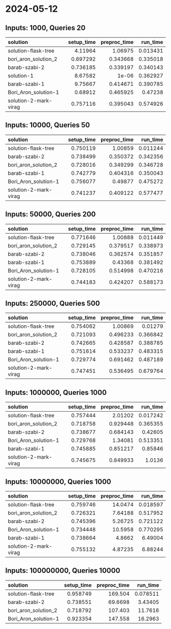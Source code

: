 # 2024-05-12

## Inputs: 1000, Queries 20

| solution              |   setup_time |   preproc_time |   run_time |
|:----------------------|-------------:|---------------:|-----------:|
| solution-flask-tree   |     4.11964  |       1.06975  |   0.013431 |
| bori_aron_solution_2  |     0.697292 |       0.343668 |   0.335018 |
| barab-szabi-2         |     0.736185 |       0.339197 |   0.340143 |
| solution-1            |     8.67582  |       1e-06    |   0.362927 |
| barab-szabi-1         |     9.75667  |       0.414671 |   0.390785 |
| Bori_Aron_solution-1  |     0.68912  |       0.465925 |   0.47238  |
| solution-2-mark-virag |     0.757116 |       0.395043 |   0.574926 |

## Inputs: 10000, Queries 50

| solution              |   setup_time |   preproc_time |   run_time |
|:----------------------|-------------:|---------------:|-----------:|
| solution-flask-tree   |     0.750119 |       1.00859  |   0.011244 |
| barab-szabi-2         |     0.738499 |       0.350372 |   0.342356 |
| bori_aron_solution_2  |     0.728016 |       0.349299 |   0.346728 |
| barab-szabi-1         |     0.742779 |       0.404316 |   0.350043 |
| Bori_Aron_solution-1  |     0.756077 |       0.49877  |   0.475272 |
| solution-2-mark-virag |     0.741237 |       0.409122 |   0.577477 |

## Inputs: 50000, Queries 200

| solution              |   setup_time |   preproc_time |   run_time |
|:----------------------|-------------:|---------------:|-----------:|
| solution-flask-tree   |     0.771646 |       1.00888  |   0.011449 |
| bori_aron_solution_2  |     0.729145 |       0.379517 |   0.338973 |
| barab-szabi-2         |     0.738046 |       0.362574 |   0.351857 |
| barab-szabi-1         |     0.753889 |       0.43368  |   0.381492 |
| Bori_Aron_solution-1  |     0.728105 |       0.514998 |   0.470216 |
| solution-2-mark-virag |     0.744183 |       0.424207 |   0.588173 |

## Inputs: 250000, Queries 500

| solution              |   setup_time |   preproc_time |   run_time |
|:----------------------|-------------:|---------------:|-----------:|
| solution-flask-tree   |     0.754062 |       1.00869  |   0.01279  |
| bori_aron_solution_2  |     0.721093 |       0.496233 |   0.366842 |
| barab-szabi-2         |     0.742665 |       0.428587 |   0.388785 |
| barab-szabi-1         |     0.751614 |       0.533237 |   0.483315 |
| Bori_Aron_solution-1  |     0.729774 |       0.691462 |   0.487189 |
| solution-2-mark-virag |     0.747451 |       0.536495 |   0.679764 |

## Inputs: 1000000, Queries 1000

| solution              |   setup_time |   preproc_time |   run_time |
|:----------------------|-------------:|---------------:|-----------:|
| solution-flask-tree   |     0.757444 |       2.01202  |   0.017242 |
| bori_aron_solution_2  |     0.718758 |       0.929448 |   0.365355 |
| barab-szabi-2         |     0.738677 |       0.684143 |   0.42605  |
| Bori_Aron_solution-1  |     0.729768 |       1.34081  |   0.513351 |
| barab-szabi-1         |     0.745885 |       0.851217 |   0.85846  |
| solution-2-mark-virag |     0.745675 |       0.849933 |   1.0136   |

## Inputs: 10000000, Queries 1000

| solution              |   setup_time |   preproc_time |   run_time |
|:----------------------|-------------:|---------------:|-----------:|
| solution-flask-tree   |     0.759746 |       14.0474  |   0.018597 |
| bori_aron_solution_2  |     0.726321 |        7.64188 |   0.517952 |
| barab-szabi-2         |     0.745396 |        5.26725 |   0.721122 |
| Bori_Aron_solution-1  |     0.734448 |       10.5958  |   0.770295 |
| barab-szabi-1         |     0.738664 |        4.8662  |   6.49004  |
| solution-2-mark-virag |     0.755132 |        4.87235 |   6.88244  |

## Inputs: 100000000, Queries 10000

| solution             |   setup_time |   preproc_time |   run_time |
|:---------------------|-------------:|---------------:|-----------:|
| solution-flask-tree  |     0.958749 |       169.504  |   0.078511 |
| barab-szabi-2        |     0.738551 |        69.6698 |   3.43405  |
| bori_aron_solution_2 |     0.718792 |       107.403  |  11.7616   |
| Bori_Aron_solution-1 |     0.923354 |       147.558  |  16.2963   |